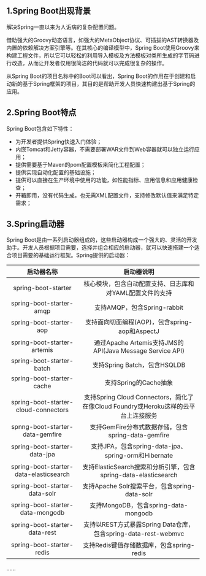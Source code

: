 ## 1.Spring Boot出现背景

解决Spring一直以来为人诟病的复杂配置问题。

借助强大的Groovy动态语言，如强大的MetaObject协议、可插拔的AST转换器及内置的依赖解决方案引擎等。在其核心的编译模型中，Spring Boot使用Groovy来构建工程文件，所以它可以轻松的利用导入模板及方法模板对类所生成的字节码进行改造，从而让开发者仅用很简洁的代码就可以完成很复杂的操作。

从Spring Boot的项目名称中的Boot可以看出，Spring Boot的作用在于创建和启动新的基于Spring框架的项目，其目的是帮助开发人员快速构建出基于Spring的应用。

## 2.Spring Boot特点

Spring Boot包含如下特性：

* 为开发者提供Spring快速入门体验；
* 内嵌Tomcat和Jetty容器，不需要部署WAR文件到Web容器就可以独立运行应用；
* 提供需要基于Maven的pom配置模板来简化工程配置；
* 提供实现自动化配置的基础设施；
* 提供可以直接在生产环境中使用的功能，如性能指标、应用信息和应用健康检查；
* 开箱即用，没有代码生成，也无需XML配置文件，支持修改默认值来满足特定需求；

## 3.Spring启动器

Spring Boot是由一系列启动器组成的，这些启动器构成一个强大的、灵活的开发助手。开发人员根据项目需要，选择并组合相应的启动器，就可以快速搭建一个适合项目需要的基础运行框架。Spring提供的启动器：

|启动器名称|启动器说明|
|:------:|:------:|
|spring-boot-starter|核心模块，包含自动配置支持、日志库和对YAML配置文件的支持|
|spring-boot-starter-amqp|支持AMQP，包含Spring-rabbit|
|spring-boot-starter-aop|支持面向切面编程(AOP)，包含spring-aop和AspectJ|
|spring-boot-starter-artemis|通过Apache Artemis支持JMS的API(Java Message Service API)|
|spring-boot-starter-batch|支持Spring Batch，包含HSQLDB|
|spring-boot-starter-cache|支持Spring的Cache抽象|
|spring-boot-starter-cloud-connectors|支持Spring Cloud Connectors，简化了在像Cloud Foundry或Heroku这样的云平台上连接服务|
|spnng-boot-starter-data-gemfire|支持GemFire分布式数据存储，包含spring-data-gemfire|
|spring-boot-starter-data-jpa|支持JPA，包含spring-data-jpa、spring-orm和Hibernate|
|spring-boot-starter-data-elasticsearch|支持ElasticSearch搜索和分析引擎，包含spring-data-elasticsearch|
|spring-boot-starter-data-solr|支持Apache Solr搜索平台，包含spring-data-solr|
|spring-boot-starter-data-mongodb|支持MongoDB，包含spring-data-mongodb|
|spring-boot-starter-data-rest|支持以REST方式暴露Spring Data仓库，包含spring-data-rest-webmvc|
|spring-boot-starter-redis|支持Redis键值存储数据库，包含spring-redis|

……
